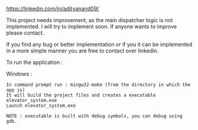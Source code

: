 https://linkedin.com/in/adityanand09/

This project needs improvement, as the main dispatcher logic is not implemented. I will try to implement soon.
If anyone wants to improve please contact.

If you find any bug or better implementation or if you it can be implemented in a more simple manner you are free to contact over linkedin.

To run the application :

Windows :
	
	In command prompt run : mingw32-make (from the directory in which the app is)
	It will build the project files and creates a executable elevator_system.exe
	Launch elevator_system.exe

	NOTE : executable is built with debug symbols, you can debug using gdb.